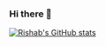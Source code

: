 ### Hi there 👋
[![Rishab's GitHub stats](https://github-readme-stats.vercel.app/api?username=rispop)](https://github.com/anuraghazra/github-readme-stats)
<!--
**rispop/rispop** is a ✨ _special_ ✨ repository because its `README.md` (this file) appears on your GitHub profile.

Here are some ideas to get you started:

- 🔭 I’m currently working on ...
- 🌱 I’m currently learning ...
- 👯 I’m looking to collaborate on ...
- 🤔 I’m looking for help with ...
- 💬 Ask me about ...
- 📫 How to reach me: ...
- 😄 Pronouns: ...
- ⚡ Fun fact: ...
-->
